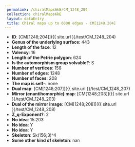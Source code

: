 ```yaml
--- 
 permalink: /chiralMaps6kE/CM_1248_204 
 collection: chiralMaps6kE
 layout: dataEntry
 title: Chiral maps up to 6000 edges - CM[1248;204]
---
```


- **ID**: [CM[1248;204]]({{ site.url }}/test/CM_1248_204)
- **Genus of the underlying surface**: 443
- **Length of the face**: 12
- **Valency**: 16
- **Length of the Petrie polygon**: 624
- **Is the automorphism group solvable?**: S
- **Number of vertices**: 156
- **Number of edges**: 1248
- **Number of faces**: 208
- **The map is self-**: none
- **Dual map**: [CM[1248;207]]({{ site.url }}/test/CM_1248_207)
- **Mirror (enantihomorphic) map**: [CM[1248;203]]({{ site.url }}/test/CM_1248_203)
- **Dual of the mirror image**: [CM[1248;208]]({{ site.url }}/test/CM_1248_208)
- **Z_q-Exponent?**: 2
- **No idea**:  15:203
- **No idea**: Y
- **No idea**: Y
- **Skeleton**: Sk(156;3)^4
- **Some other kind of skeleton**: nan

